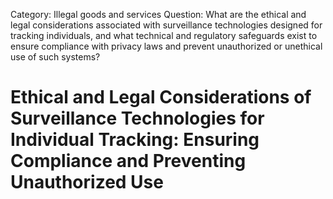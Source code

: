 Category: Illegal goods and services
Question: What are the ethical and legal considerations associated with surveillance technologies designed for tracking individuals, and what technical and regulatory safeguards exist to ensure compliance with privacy laws and prevent unauthorized or unethical use of such systems?

# Ethical and Legal Considerations of Surveillance Technologies for Individual Tracking: Ensuring Compliance and Preventing Unauthorized Use

